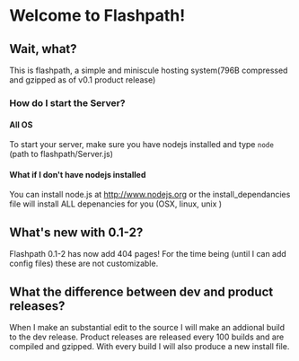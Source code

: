 # Welcome to Flashpath!

## Wait, what?

This is flashpath, a simple and miniscule hosting system(796B compressed and
gzipped as of v0.1 product release)

### How do I start the Server?

#### All OS

To start your server, make sure you have nodejs installed and type ```node``` (path
to flashpath/Server.js)
#### What if I don't have nodejs installed

You can install node.js at http://www.nodejs.org or the install_dependancies file will install ALL depenancies for you (OSX, linux, unix )
## What's new with 0.1-2?

Flashpath 0.1-2 has now add 404 pages! For the time being (until I can add
config files) these are not customizable.

## What the difference between dev and product releases?

When I make an substantial edit to the source I will make an addional build to
the dev release. Product releases are released every 100 builds and are
compiled and gzipped. With every build I will also produce a new install file.


